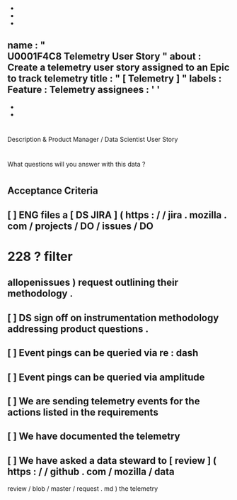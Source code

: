-
-
-
name
:
"
\
U0001F4C8
Telemetry
User
Story
"
about
:
Create
a
telemetry
user
story
assigned
to
an
Epic
to
track
telemetry
title
:
"
[
Telemetry
]
"
labels
:
Feature
:
Telemetry
assignees
:
'
'
-
-
-
#
#
Description
&
Product
Manager
/
Data
Scientist
User
Story
#
#
What
questions
will
you
answer
with
this
data
?
#
#
Acceptance
Criteria
-
[
]
ENG
files
a
[
DS
JIRA
]
(
https
:
/
/
jira
.
mozilla
.
com
/
projects
/
DO
/
issues
/
DO
-
228
?
filter
=
allopenissues
)
request
outlining
their
methodology
.
-
[
]
DS
sign
off
on
instrumentation
methodology
addressing
product
questions
.
-
[
]
Event
pings
can
be
queried
via
re
:
dash
-
[
]
Event
pings
can
be
queried
via
amplitude
-
[
]
We
are
sending
telemetry
events
for
the
actions
listed
in
the
requirements
-
[
]
We
have
documented
the
telemetry
-
[
]
We
have
asked
a
data
steward
to
[
review
]
(
https
:
/
/
github
.
com
/
mozilla
/
data
-
review
/
blob
/
master
/
request
.
md
)
the
telemetry
